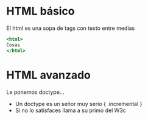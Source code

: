 HTML básico
===========

El html es una sopa de tags con texto entre medias

~~~~ {.html }
<html>
Cosas
</html>
~~~~

HTML avanzado
=============

Le ponemos doctype...

 * Un doctype es un señor muy serio { .incremental }
 * Si no lo satisfaces llama a su primo del W3c
